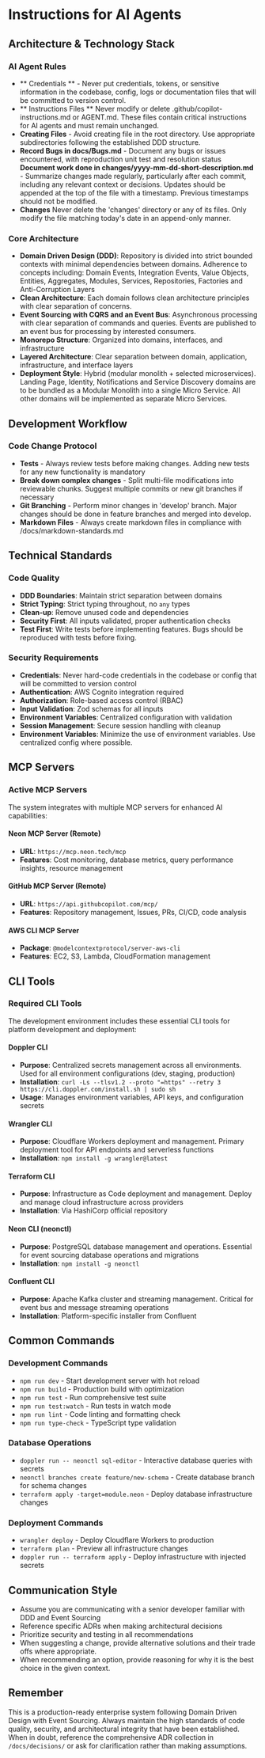 # Instructions for AI Agents

## Architecture & Technology Stack

### AI Agent Rules ###
- ** Credentials ** - Never put credentials, tokens, or sensitive information in the codebase, config, logs or documentation files that will be committed to version control.
- ** Instructions Files ** Never modify or delete .github/copilot-instructions.md or AGENT.md. These files contain critical instructions for AI agents and must remain unchanged.
- **Creating Files** - Avoid creating file in the root directory. Use appropriate subdirectories following the established DDD structure.
- **Record Bugs in docs/Bugs.md** - Document any bugs or issues encountered, with reproduction unit test and resolution status
 **Document work done in changes/yyyy-mm-dd-short-description.md** - Summarize changes made regularly, particularly after each commit, including any relevant context or decisions. Updates should be appended at the top of the file with a timestamp. Previous timestamps should not be modified.
- **Changes** Never delete the 'changes' directory or any of its files. Only modify the file matching today's date in an append-only manner.

### Core Architecture

- **Domain Driven Design (DDD)**: Repository is divided into strict bounded contexts with minimal dependencies between domains. Adherence to concepts including: Domain Events, Integration Events, Value Objects, Entities, Aggregates, Modules, Services, Repositories, Factories and Anti-Corruption Layers
- **Clean Architecture**: Each domain follows clean architecture principles with clear separation of concerns.
- **Event Sourcing with CQRS and an Event Bus**: Asynchronous processing with clear separation of commands and queries. Events are published to an event bus for processing by interested consumers.
- **Monorepo Structure**: Organized into domains, interfaces, and infrastructure
- **Layered Architecture**: Clear separation between domain, application, infrastructure, and interface layers
- **Deployment Style**: Hybrid (modular monolith + selected microservices). Landing Page, Identity, Notifications and Service Discovery domains are to be bundled as a Modular Monolith into a single Micro Service. All other domains will be implemented as separate Micro Services.

## Development Workflow

### Code Change Protocol

- **Tests** - Always review tests before making changes. Adding new tests for any new functionality is mandatory
- **Break down complex changes** - Split multi-file modifications into reviewable chunks. Suggest multiple commits or new git branches if necessary
- **Git Branching** - Perform minor changes in 'develop' branch. Major changes should be done in feature branches and merged into develop.
- **Markdown Files** - Always create markdown files in compliance with /docs/markdown-standards.md

## Technical Standards

### Code Quality

- **DDD Boundaries**: Maintain strict separation between domains
- **Strict Typing**: Strict typing throughout, no `any` types
- **Clean-up**: Remove unused code and dependencies
- **Security First**: All inputs validated, proper authentication checks
- **Test First**: Write tests before implementing features. Bugs should be reproduced with tests before fixing.

### Security Requirements

- **Credentials**: Never hard-code credentials in the codebase or config that will be committed to version control
- **Authentication**: AWS Cognito integration required
- **Authorization**: Role-based access control (RBAC)
- **Input Validation**: Zod schemas for all inputs
- **Environment Variables**: Centralized configuration with validation
- **Session Management**: Secure session handling with cleanup
- **Environment Variables**: Minimize the use of environment variables. Use centralized config where possible.

## MCP Servers

### Active MCP Servers

The system integrates with multiple MCP servers for enhanced AI capabilities:

#### Neon MCP Server (Remote)

- **URL**: `https://mcp.neon.tech/mcp`
- **Features**: Cost monitoring, database metrics, query performance insights, resource management

#### GitHub MCP Server (Remote)

- **URL**: `https://api.githubcopilot.com/mcp/`
- **Features**: Repository management, Issues, PRs, CI/CD, code analysis

#### AWS CLI MCP Server

- **Package**: `@modelcontextprotocol/server-aws-cli`
- **Features**: EC2, S3, Lambda, CloudFormation management

## CLI Tools

### Required CLI Tools

The development environment includes these essential CLI tools for platform development and deployment:

#### **Doppler CLI**

- **Purpose**: Centralized secrets management across all environments. Used for all environment configurations (dev, staging, production)
- **Installation**: `curl -Ls --tlsv1.2 --proto "=https" --retry 3 https://cli.doppler.com/install.sh | sudo sh`
- **Usage**: Manages environment variables, API keys, and configuration secrets

#### **Wrangler CLI**

- **Purpose**: Cloudflare Workers deployment and management. Primary deployment tool for API endpoints and serverless functions
- **Installation**: `npm install -g wrangler@latest`

#### **Terraform CLI**

- **Purpose**: Infrastructure as Code deployment and management. Deploy and manage cloud infrastructure across providers
- **Installation**: Via HashiCorp official repository

#### **Neon CLI (neonctl)**

- **Purpose**: PostgreSQL database management and operations. Essential for event sourcing database operations and migrations
- **Installation**: `npm install -g neonctl`

#### **Confluent CLI**

- **Purpose**: Apache Kafka cluster and streaming management. Critical for event bus and message streaming operations
- **Installation**: Platform-specific installer from Confluent

## Common Commands

### Development Commands

- `npm run dev` - Start development server with hot reload
- `npm run build` - Production build with optimization
- `npm run test` - Run comprehensive test suite
- `npm run test:watch` - Run tests in watch mode
- `npm run lint` - Code linting and formatting check
- `npm run type-check` - TypeScript type validation

### Database Operations

- `doppler run -- neonctl sql-editor` - Interactive database queries with secrets
- `neonctl branches create feature/new-schema` - Create database branch for schema changes
- `terraform apply -target=module.neon` - Deploy database infrastructure changes

### Deployment Commands  

- `wrangler deploy` - Deploy Cloudflare Workers to production
- `terraform plan` - Preview all infrastructure changes
- `doppler run -- terraform apply` - Deploy infrastructure with injected secrets

## Communication Style

- Assume you are communicating with a senior developer familiar with DDD and Event Sourcing
- Reference specific ADRs when making architectural decisions
- Prioritize security and testing in all recommendations
- When suggesting a change, provide alternative solutions and their trade offs where appropriate.
- When recommending an option, provide reasoning for why it is the best choice in the given context.
 
## Remember

This is a production-ready enterprise system following Domain Driven Design with Event Sourcing. Always maintain the high standards of code quality, security, and architectural integrity that have been established. When in doubt, reference the comprehensive ADR collection in `/docs/decisions/` or ask for clarification rather than making assumptions.
